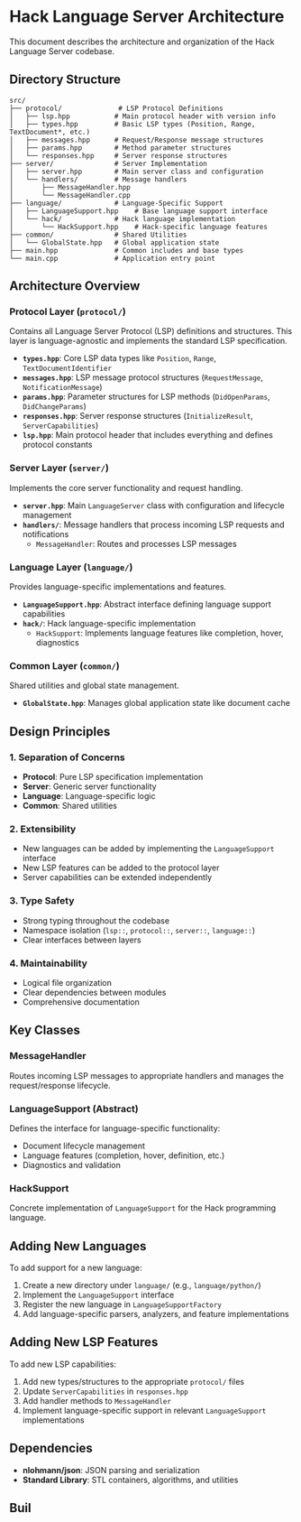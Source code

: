 # Hack Language Server Architecture

This document describes the architecture and organization of the Hack Language Server codebase.

## Directory Structure

```
src/
├── protocol/              # LSP Protocol Definitions
│   ├── lsp.hpp           # Main protocol header with version info
│   ├── types.hpp         # Basic LSP types (Position, Range, TextDocument*, etc.)
│   ├── messages.hpp      # Request/Response message structures
│   ├── params.hpp        # Method parameter structures
│   └── responses.hpp     # Server response structures
├── server/               # Server Implementation
│   ├── server.hpp        # Main server class and configuration
│   └── handlers/         # Message handlers
│       ├── MessageHandler.hpp
│       └── MessageHandler.cpp
├── language/             # Language-Specific Support
│   ├── LanguageSupport.hpp    # Base language support interface
│   └── hack/             # Hack language implementation
│       └── HackSupport.hpp    # Hack-specific language features
├── common/               # Shared Utilities
│   └── GlobalState.hpp   # Global application state
├── main.hpp              # Common includes and base types
└── main.cpp              # Application entry point
```

## Architecture Overview

### Protocol Layer (`protocol/`)
Contains all Language Server Protocol (LSP) definitions and structures. This layer is language-agnostic and implements the standard LSP specification.

- **`types.hpp`**: Core LSP data types like `Position`, `Range`, `TextDocumentIdentifier`
- **`messages.hpp`**: LSP message protocol structures (`RequestMessage`, `NotificationMessage`)
- **`params.hpp`**: Parameter structures for LSP methods (`DidOpenParams`, `DidChangeParams`)
- **`responses.hpp`**: Server response structures (`InitializeResult`, `ServerCapabilities`)
- **`lsp.hpp`**: Main protocol header that includes everything and defines protocol constants

### Server Layer (`server/`)
Implements the core server functionality and request handling.

- **`server.hpp`**: Main `LanguageServer` class with configuration and lifecycle management
- **`handlers/`**: Message handlers that process incoming LSP requests and notifications
  - `MessageHandler`: Routes and processes LSP messages

### Language Layer (`language/`)
Provides language-specific implementations and features.

- **`LanguageSupport.hpp`**: Abstract interface defining language support capabilities
- **`hack/`**: Hack language-specific implementation
  - `HackSupport`: Implements language features like completion, hover, diagnostics

### Common Layer (`common/`)
Shared utilities and global state management.

- **`GlobalState.hpp`**: Manages global application state like document cache

## Design Principles

### 1. Separation of Concerns
- **Protocol**: Pure LSP specification implementation
- **Server**: Generic server functionality
- **Language**: Language-specific logic
- **Common**: Shared utilities

### 2. Extensibility
- New languages can be added by implementing the `LanguageSupport` interface
- New LSP features can be added to the protocol layer
- Server capabilities can be extended independently

### 3. Type Safety
- Strong typing throughout the codebase
- Namespace isolation (`lsp::`, `protocol::`, `server::`, `language::`)
- Clear interfaces between layers

### 4. Maintainability
- Logical file organization
- Clear dependencies between modules
- Comprehensive documentation

## Key Classes

### MessageHandler
Routes incoming LSP messages to appropriate handlers and manages the request/response lifecycle.

### LanguageSupport (Abstract)
Defines the interface for language-specific functionality:
- Document lifecycle management
- Language features (completion, hover, definition, etc.)
- Diagnostics and validation

### HackSupport
Concrete implementation of `LanguageSupport` for the Hack programming language.

## Adding New Languages

To add support for a new language:

1. Create a new directory under `language/` (e.g., `language/python/`)
2. Implement the `LanguageSupport` interface
3. Register the new language in `LanguageSupportFactory`
4. Add language-specific parsers, analyzers, and feature implementations

## Adding New LSP Features

To add new LSP capabilities:

1. Add new types/structures to the appropriate `protocol/` files
2. Update `ServerCapabilities` in `responses.hpp`
3. Add handler methods to `MessageHandler`
4. Implement language-specific support in relevant `LanguageSupport` implementations

## Dependencies

- **nlohmann/json**: JSON parsing and serialization
- **Standard Library**: STL containers, algorithms, and utilities

## Buil